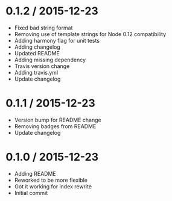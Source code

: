 0.1.2 / 2015-12-23
==================

  * Fixed bad string format
  * Removing use of template strings for Node 0.12 compatibility
  * Adding harmony flag for unit tests
  * Adding changelog
  * Updated README
  * Adding missing dependency
  * Travis version change
  * Adding travis.yml
  * Update changelog

0.1.1 / 2015-12-23
==================

  * Version bump for README change
  * Removing badges from README
  * Update changelog

0.1.0 / 2015-12-23
==================

  * Adding README
  * Reworked to be more flexible
  * Got it working for index rewrite
  * Initial commit
